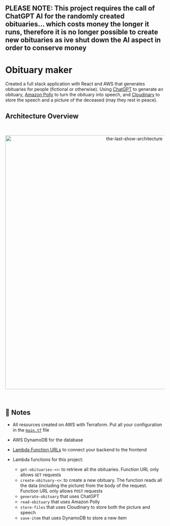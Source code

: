 ## PLEASE NOTE: This project requires the call of ChatGPT AI for the randomly created obituaries... which costs money the longer it runs, therefore it is no longer possible to create new obituaries as ive shut down the AI aspect in order to conserve money
# Obituary maker

Created a full stack application with React and AWS that generates obituaries for people (fictional or otherwise). Using [ChatGPT](https://openai.com/blog/chatgpt) to generate an obituary, [Amazon Polly](https://aws.amazon.com/polly/) to turn the obituary into speech, and [Cloudinary](https://cloudinary.com/) to store the speech and a picture of the deceased (may they rest in peace).

## Architecture Overview

<br/>
<p align="center">
  <img src="https://res.cloudinary.com/mkf/image/upload/v1680411648/last-show_dvjjez.svg" alt="the-last-show-architecture" width="800"/>
</p>
<br/>


## :page_with_curl: Notes

- All resources created on AWS with Terraform. Put all your configuration in the [`main.tf`](infra/main.tf) file
- AWS DynamoDB for the database
- [Lambda Function URLs](https://masoudkarimif.github.io/posts/aws-lambda-function-url/) to connect your backend to the frontend
- Lambda functions for this project:

  - `get-obituaries-<>`: to retrieve all the obituaries. Function URL only allows `GET` requests
  - `create-obituary-<>`: to create a new obituary. The function reads all the data (including the picture) from the body of the request. Function URL only allows `POST` requests
  - `generate-obituary` that uses ChatGPT
  - `read-obituary` that uses Amazon Polly
  - `store-files` that uses Cloudinary to store both the picture and speech
  - `save-item` that uses DynamoDB to store a new item
    
